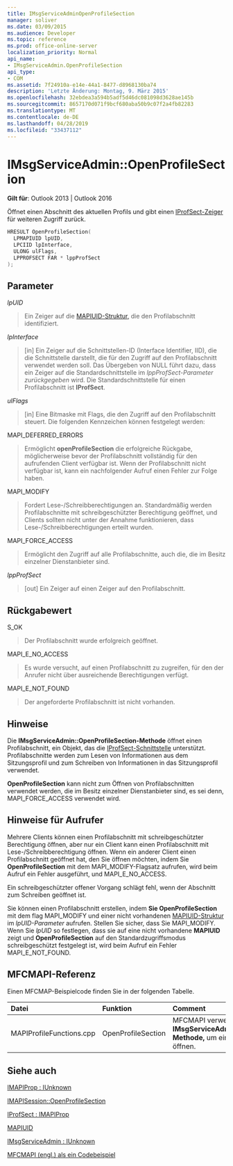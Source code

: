 ```yaml
---
title: IMsgServiceAdminOpenProfileSection
manager: soliver
ms.date: 03/09/2015
ms.audience: Developer
ms.topic: reference
ms.prod: office-online-server
localization_priority: Normal
api_name:
- IMsgServiceAdmin.OpenProfileSection
api_type:
- COM
ms.assetid: 7f24910a-e14e-44a1-8477-d8968130ba74
description: 'Letzte Änderung: Montag, 9. März 2015'
ms.openlocfilehash: 32ebdea3a594b5adf5d46dc081098d3628ae145b
ms.sourcegitcommit: 8657170d071f9bcf680aba50b9c07f2a4fb82283
ms.translationtype: MT
ms.contentlocale: de-DE
ms.lasthandoff: 04/28/2019
ms.locfileid: "33437112"
---
```

# <a name="imsgserviceadminopenprofilesection"></a>IMsgServiceAdmin::OpenProfileSection

  
  
**Gilt für**: Outlook 2013 | Outlook 2016 
  
Öffnet einen Abschnitt des aktuellen Profils und gibt einen [IProfSect-Zeiger](iprofsectimapiprop.md) für weiteren Zugriff zurück. 
  
```cpp
HRESULT OpenProfileSection(
  LPMAPIUID lpUID,
  LPCIID lpInterface,
  ULONG ulFlags,
  LPPROFSECT FAR * lppProfSect
);
```

## <a name="parameters"></a>Parameter

 _lpUID_
  
> Ein Zeiger auf die [MAPIUID-Struktur,](mapiuid.md) die den Profilabschnitt identifiziert. 
    
 _lpInterface_
  
> [in] Ein Zeiger auf die Schnittstellen-ID (Interface Identifier, IID), die die Schnittstelle darstellt, die für den Zugriff auf den Profilabschnitt verwendet werden soll. Das Übergeben von NULL führt dazu, dass ein Zeiger auf die Standardschnittstelle im  _lppProfSect-Parameter zurückgegeben_ wird. Die Standardschnittstelle für einen Profilabschnitt ist **IProfSect**.
    
 _ulFlags_
  
> [in] Eine Bitmaske mit Flags, die den Zugriff auf den Profilabschnitt steuert. Die folgenden Kennzeichen können festgelegt werden:
    
MAPI_DEFERRED_ERRORS 
  
> Ermöglicht **openProfileSection** die erfolgreiche Rückgabe, möglicherweise bevor der Profilabschnitt vollständig für den aufrufenden Client verfügbar ist. Wenn der Profilabschnitt nicht verfügbar ist, kann ein nachfolgender Aufruf einen Fehler zur Folge haben. 
    
MAPI_MODIFY 
  
> Fordert Lese-/Schreibberechtigungen an. Standardmäßig werden Profilabschnitte mit schreibgeschützter Berechtigung geöffnet, und Clients sollten nicht unter der Annahme funktionieren, dass Lese-/Schreibberechtigungen erteilt wurden. 
    
MAPI_FORCE_ACCESS
  
> Ermöglicht den Zugriff auf alle Profilabschnitte, auch die, die im Besitz einzelner Dienstanbieter sind.
    
 _lppProfSect_
  
> [out] Ein Zeiger auf einen Zeiger auf den Profilabschnitt.
    
## <a name="return-value"></a>Rückgabewert

S_OK 
  
> Der Profilabschnitt wurde erfolgreich geöffnet.
    
MAPI_E_NO_ACCESS 
  
> Es wurde versucht, auf einen Profilabschnitt zu zugreifen, für den der Anrufer nicht über ausreichende Berechtigungen verfügt.
    
MAPI_E_NOT_FOUND 
  
> Der angeforderte Profilabschnitt ist nicht vorhanden.
    
## <a name="remarks"></a>Hinweise

Die **IMsgServiceAdmin::OpenProfileSection-Methode** öffnet einen Profilabschnitt, ein Objekt, das die [IProfSect-Schnittstelle](iprofsectimapiprop.md) unterstützt. Profilabschnitte werden zum Lesen von Informationen aus dem Sitzungsprofil und zum Schreiben von Informationen in das Sitzungsprofil verwendet. 
  
 **OpenProfileSection** kann nicht zum Öffnen von Profilabschnitten verwendet werden, die im Besitz einzelner Dienstanbieter sind, es sei denn, MAPI_FORCE_ACCESS verwendet wird. 
  
## <a name="notes-to-callers"></a>Hinweise für Aufrufer

Mehrere Clients können einen Profilabschnitt mit schreibgeschützter Berechtigung öffnen, aber nur ein Client kann einen Profilabschnitt mit Lese-/Schreibberechtigung öffnen. Wenn ein anderer Client einen Profilabschnitt geöffnet hat, den Sie öffnen möchten, indem Sie **OpenProfileSection** mit dem MAPI_MODIFY-Flagsatz aufrufen, wird beim Aufruf ein Fehler ausgeführt, und MAPI_E_NO_ACCESS. 
  
Ein schreibgeschützter offener Vorgang schlägt fehl, wenn der Abschnitt zum Schreiben geöffnet ist. 
  
Sie können einen Profilabschnitt erstellen, indem **Sie OpenProfileSection** mit dem flag MAPI_MODIFY und einer nicht vorhandenen [MAPIUID-Struktur](mapiuid.md) im  _lpUID-Parameter_ aufrufen. Stellen Sie sicher, dass Sie MAPI_MODIFY. Wenn Sie  _lpUID_ so festlegen, dass sie auf eine nicht vorhandene **MAPIUID** zeigt und **OpenProfileSection** auf den Standardzugriffsmodus schreibgeschützt festgelegt ist, wird beim Aufruf ein Fehler MAPI_E_NOT_FOUND. 
  
## <a name="mfcmapi-reference"></a>MFCMAPI-Referenz

Einen MFCMAP-Beispielcode finden Sie in der folgenden Tabelle.
  
|**Datei**|**Funktion**|**Comment**|
|:-----|:-----|:-----|
|MAPIProfileFunctions.cpp  <br/> |OpenProfileSection  <br/> |MFCMAPI verwendet die **IMsgServiceAdmin::OpenProfileSection-Methode,** um einen Profilabschnitt zu öffnen.  <br/> |
   
## <a name="see-also"></a>Siehe auch



[IMAPIProp : IUnknown](imapipropiunknown.md)
  
[IMAPISession::OpenProfileSection](imapisession-openprofilesection.md)
  
[IProfSect : IMAPIProp](iprofsectimapiprop.md)
  
[MAPIUID](mapiuid.md)
  
[IMsgServiceAdmin : IUnknown](imsgserviceadminiunknown.md)


[MFCMAPI (engl.) als ein Codebeispiel](mfcmapi-as-a-code-sample.md)

